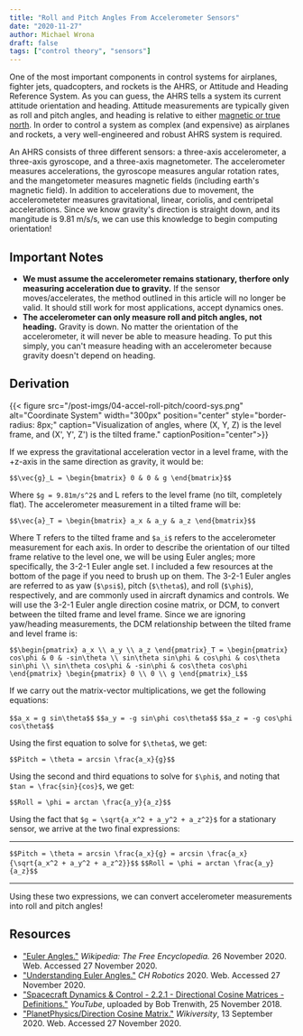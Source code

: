 ```yaml
---
title: "Roll and Pitch Angles From Accelerometer Sensors"
date: "2020-11-27"
author: Michael Wrona
draft: false
tags: ["control theory", "sensors"]
---
```


One of the most important components in control systems for airplanes, fighter jets, quadcopters, and rockets is the AHRS, or Attitude and Heading Reference System. As you can guess, the AHRS tells a system its current attitude orientation and heading. Attitude measurements are typically given as roll and pitch angles, and heading is relative to either [magnetic or true north](https://en.wikipedia.org/wiki/Magnetic_declination). In order to control a system as complex (and expensive) as airplanes and rockets, a very well-engineered and robust AHRS system is required.

An AHRS consists of three different sensors: a three-axis accelerometer, a three-axis gyroscope, and a three-axis magnetometer. The accelerometer measures accelerations, the gyroscope measures angular rotation rates, and the mangetometer measures magnetic fields (including earth's magnetic field). In addition to accelerations due to movement, the accelerometeter measures gravitational, linear, coriolis, and centripetal accelerations. Since we know gravity's direction is straight down, and its mangitude is 9.81 m/s/s, we can use this knowledge to begin computing orientation!

## Important Notes

- **We must assume the accelerometer remains stationary, therfore only measuring acceleration due to gravity.** If the sensor moves/accelerates, the method outlined in this article will no longer be valid. It should still work for most applications, accept dynamics ones.
- **The accelerometer can only measure roll and pitch angles, not heading.** Gravity is down. No matter the orientation of the accelerometer, it will never be able to measure heading. To put this simply, you can't measure heading with an accelerometer because gravity doesn't depend on heading.

## Derivation

{{< figure src="/post-imgs/04-accel-roll-pitch/coord-sys.png" alt="Coordinate System" width="300px" position="center" style="border-radius: 8px;" caption="Visualization of angles, where (X, Y, Z) is the level frame, and (X', Y', Z') is the tilted frame." captionPosition="center">}}

If we express the gravitational acceleration vector in a level frame, with the +z-axis in the same direction as gravity, it would be:

`$$\vec{g}_L = \begin{bmatrix} 0 & 0 & g \end{bmatrix}$$`


Where `$g = 9.81m/s^2$` and L refers to the level frame (no tilt, completely flat). The accelerometer measurement in a tilted frame will be:

`$$\vec{a}_T = \begin{bmatrix} a_x & a_y & a_z \end{bmatrix}$$`

Where T refers to the tilted frame and `$a_i$` refers to the accelerometer measurement for each axis. In order to describe the orientation of our tilted frame relative to the level one, we will be using Euler angles; more specifically, the 3-2-1 Euler angle set. I included a few resources at the bottom of the page if you need to brush up on them. The 3-2-1 Euler angles are referred to as yaw (`$\psi$`), pitch (`$\theta$`), and roll (`$\phi$`), respectively, and are commonly used in aircraft dynamics and controls. We will use the 3-2-1 Euler angle direction cosine matrix, or DCM, to convert between the tilted frame and level frame. Since we are ignoring yaw/heading measurements, the DCM relationship between the tilted frame and level frame is:

`$$\begin{pmatrix} a_x \\ a_y \\ a_z \end{pmatrix}_T = \begin{pmatrix} cos\phi & 0 & -sin\theta \\ sin\theta sin\phi & cos\phi & cos\theta sin\phi \\ sin\theta cos\phi & -sin\phi & cos\theta cos\phi \end{pmatrix} \begin{pmatrix} 0 \\ 0 \\ g \end{pmatrix}_L$$`

If we carry out the matrix-vector multiplications, we get the following equations:

`$$a_x = g sin\theta$$`
`$$a_y = -g sin\phi cos\theta$$`
`$$a_z = -g cos\phi cos\theta$$`

Using the first equation to solve for `$\theta$`, we get:

`$$Pitch = \theta = arcsin \frac{a_x}{g}$$`

Using the second and third equations to solve for `$\phi$`, and noting that `$tan = \frac{sin}{cos}$`, we get:

`$$Roll = \phi = arctan \frac{a_y}{a_z}$$`

Using the fact that `$g = \sqrt{a_x^2 + a_y^2 + a_z^2}$` for a stationary sensor, we arrive at the two final expressions:

------------------------------------

`$$Pitch = \theta = arcsin \frac{a_x}{g} = arcsin \frac{a_x}{\sqrt{a_x^2 + a_y^2 + a_z^2}}$$`
`$$Roll = \phi = arctan \frac{a_y}{a_z}$$`

------------------------------------

Using these two expressions, we can convert accelerometer measurements into roll and pitch angles!



## Resources

- ["Euler Angles."](https://en.wikipedia.org/wiki/Euler_angles) *Wikipedia: The Free Encyclopedia.* 26 November 2020. Web. Accessed 27 November 2020.
- ["Understanding Euler Angles."](http://www.chrobotics.com/library/understanding-euler-angles) *CH Robotics* 2020. Web. Accessed 27 November 2020.
- ["Spacecraft Dynamics & Control - 2.2.1 - Directional Cosine Matrices - Definitions."](https://www.youtube.com/watch?v=Zep-4pdVRyc) *YouTube*, uploaded by Bob Trenwith, 25 November 2018.
- ["PlanetPhysics/Direction Cosine Matrix."](https://en.wikiversity.org/wiki/PlanetPhysics/Direction_Cosine_Matrix) *Wikiversity*, 13 September 2020. Web. Accessed 27 November 2020.
